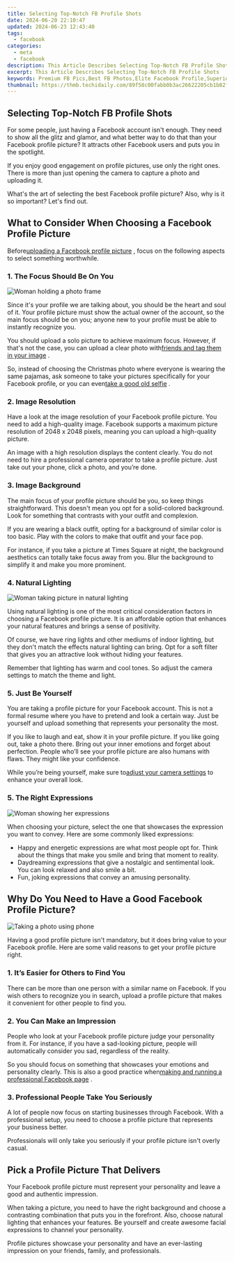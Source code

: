 ```yaml
---
title: Selecting Top-Notch FB Profile Shots
date: 2024-06-20 22:10:47
updated: 2024-06-23 12:43:40
tags:
  - facebook
categories:
  - meta
  - facebook
description: This Article Describes Selecting Top-Notch FB Profile Shots
excerpt: This Article Describes Selecting Top-Notch FB Profile Shots
keywords: Premium FB Pics,Best FB Photos,Elite Facebook Profile,Superior FB Snapshot,High-Quality FB Images,Optimal FB Shot Selection,Excellent Profile Image
thumbnail: https://thmb.techidaily.com/89f58c00fabb0b3ac26622205cb1b82f67ddb2d733ca5558e5f2d4e68026f7eb.jpg
---
```


## Selecting Top-Notch FB Profile Shots

 For some people, just having a Facebook account isn't enough. They need to show all the glitz and glamor, and what better way to do that than your Facebook profile picture? It attracts other Facebook users and puts you in the spotlight.

 If you enjoy good engagement on profile pictures, use only the right ones. There is more than just opening the camera to capture a photo and uploading it.

 What's the art of selecting the best Facebook profile picture? Also, why is it so important? Let's find out.

## What to Consider When Choosing a Facebook Profile Picture

 Before[uploading a Facebook profile picture](https://www.makeuseof.com/how-to-change-facebook-profile-picture/) , focus on the following aspects to select something worthwhile.

### 1\. The Focus Should Be On You

![Woman holding a photo frame](https://static1.makeuseofimages.com/wordpress/wp-content/uploads/2022/10/Woman-holding-a-photo-frame.jpg)

 Since it's your profile we are talking about, you should be the heart and soul of it. Your profile picture must show the actual owner of the account, so the main focus should be on you; anyone new to your profile must be able to instantly recognize you.

 You should upload a solo picture to achieve maximum focus. However, if that's not the case, you can upload a clear photo with[friends and tag them in your image](https://www.makeuseof.com/tag/3-things-you-need-to-know-about-photo-tagging-in-facebook/) .

 So, instead of choosing the Christmas photo where everyone is wearing the same pajamas, ask someone to take your pictures specifically for your Facebook profile, or you can even[take a good old selfie](https://www.makeuseof.com/how-to-take-better-selfies/) .

### 2\. Image Resolution

 Have a look at the image resolution of your Facebook profile picture. You need to add a high-quality image. Facebook supports a maximum picture resolution of 2048 x 2048 pixels, meaning you can upload a high-quality picture.

 An image with a high resolution displays the content clearly. You do not need to hire a professional camera operator to take a profile picture. Just take out your phone, click a photo, and you’re done.

### 3\. Image Background

 The main focus of your profile picture should be you, so keep things straightforward. This doesn't mean you opt for a solid-colored background. Look for something that contrasts with your outfit and complexion.

 If you are wearing a black outfit, opting for a background of similar color is too basic. Play with the colors to make that outfit and your face pop.

 For instance, if you take a picture at Times Square at night, the background aesthetics can totally take focus away from you. Blur the background to simplify it and make you more prominent.

### 4\. Natural Lighting

![Woman taking picture in natural lighting](https://static1.makeuseofimages.com/wordpress/wp-content/uploads/2022/10/Woman-taking-picture-in-natural-lighting-1.jpg)

 Using natural lighting is one of the most critical consideration factors in choosing a Facebook profile picture. It is an affordable option that enhances your natural features and brings a sense of positivity.

 Of course, we have ring lights and other mediums of indoor lighting, but they don't match the effects natural lighting can bring. Opt for a soft filter that gives you an attractive look without hiding your features.

 Remember that lighting has warm and cool tones. So adjust the camera settings to match the theme and light.

### 5\. Just Be Yourself

 You are taking a profile picture for your Facebook account. This is not a formal resume where you have to pretend and look a certain way. Just be yourself and upload something that represents your personality the most.

 If you like to laugh and eat, show it in your profile picture. If you like going out, take a photo there. Bring out your inner emotions and forget about perfection. People who’ll see your profile picture are also humans with flaws. They might like your confidence.

 While you’re being yourself, make sure to[adjust your camera settings](https://www.makeuseof.com/basic-camera-settings-photographers-understand/) to enhance your overall look.

### 5\. The Right Expressions

![Woman showing her expressions](https://static1.makeuseofimages.com/wordpress/wp-content/uploads/2022/10/Woman-showing-her-expressions.jpg)

 When choosing your picture, select the one that showcases the expression you want to convey. Here are some commonly liked expressions:

* Happy and energetic expressions are what most people opt for. Think about the things that make you smile and bring that moment to reality.
* Daydreaming expressions that give a nostalgic and sentimental look. You can look relaxed and also smile a bit.
* Fun, joking expressions that convey an amusing personality.

## Why Do You Need to Have a Good Facebook Profile Picture?

![Taking a photo using phone](https://static1.makeuseofimages.com/wordpress/wp-content/uploads/2022/10/Taking-a-photo-using-phone.jpg)

 Having a good profile picture isn't mandatory, but it does bring value to your Facebook profile. Here are some valid reasons to get your profile picture right.

### 1\. It’s Easier for Others to Find You

 There can be more than one person with a similar name on Facebook. If you wish others to recognize you in search, upload a profile picture that makes it convenient for other people to find you.

### 2\. You Can Make an Impression

 People who look at your Facebook profile picture judge your personality from it. For instance, if you have a sad-looking picture, people will automatically consider you sad, regardless of the reality.

 So you should focus on something that showcases your emotions and personality clearly. This is also a good practice when[making and running a professional Facebook page](https://www.makeuseof.com/tag/how-to-create-a-facebook-business-page/) .

### 3\. Professional People Take You Seriously

 A lot of people now focus on starting businesses through Facebook. With a professional setup, you need to choose a profile picture that represents your business better.

 Professionals will only take you seriously if your profile picture isn't overly casual.

## Pick a Profile Picture That Delivers

 Your Facebook profile picture must represent your personality and leave a good and authentic impression.

 When taking a picture, you need to have the right background and choose a contrasting combination that puts you in the forefront. Also, choose natural lighting that enhances your features. Be yourself and create awesome facial expressions to channel your personality.

 Profile pictures showcase your personality and have an ever-lasting impression on your friends, family, and professionals.


<ins class="adsbygoogle"
     style="display:block"
     data-ad-format="autorelaxed"
     data-ad-client="ca-pub-7571918770474297"
     data-ad-slot="1223367746"></ins>



<ins class="adsbygoogle"
     style="display:block"
     data-ad-client="ca-pub-7571918770474297"
     data-ad-slot="8358498916"
     data-ad-format="auto"
     data-full-width-responsive="true"></ins>
